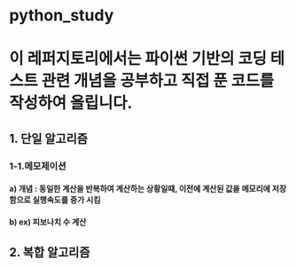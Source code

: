 # python_study
# 이 레퍼지토리에서는 파이썬 기반의 코딩 테스트 관련 개념을 공부하고 직접 푼 코드를 작성하여 올립니다. 
## 1. 단일 알고리즘
 ### 1-1.메모제이션   
   #### a) 개념 : 동일한 계산을 반복하여 계산하는 상황일때, 이전에 계산된 값을 메모리에 저장함으로 실행속도를 증가 시킴
   #### b) ex) 피보나치 수 계산
    
## 2. 복합 알고리즘 
